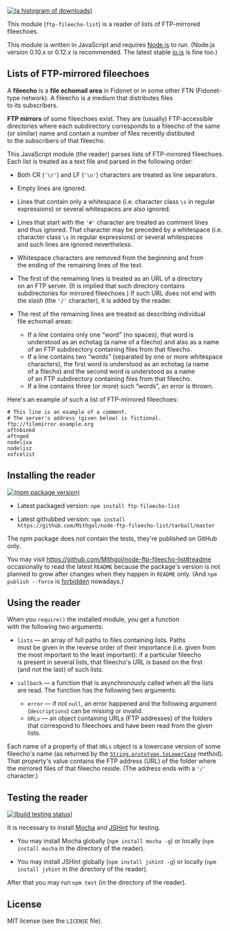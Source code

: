 [![(a histogram of downloads)](https://nodei.co/npm-dl/ftp-fileecho-list.png?height=3)](https://npmjs.org/package/ftp-fileecho-list)

This module (`ftp-fileecho-list`) is a reader of lists of FTP-mirrored fileechoes.

This module is written in JavaScript and requires [Node.js](http://nodejs.org/) to run. (Node.js version 0.10.x or 0.12.x is recommended. The latest stable [io.js](https://iojs.org/) is fine too.)

## Lists of FTP-mirrored fileechoes

A **fileecho** is a **file echomail area** in Fidonet or in some other FTN (Fidonet-type network). A fileecho is a medium that distributes files to its subscribers.

**FTP mirrors** of some fileechoes exist. They are (usually) FTP-accessible directories where each subdirectory corresponds to a fileecho of the same (or similar) name and contain a number of files recently distibuted to the subscribers of that fileecho.

This JavaScript module (the reader) parses lists of FTP-mirrored fileechoes. Each list is treated as a text file and parsed in the following order:

* Both CR (`'\r'`) and LF (`'\n'`) characters are treated as line separators.

* Empty lines are ignored.

* Lines that contain only a whitespace (i.e. character class `\s` in regular expressions) or several whitespaces are also ignored.

* Lines that start with the `'#'` character are treated as comment lines and thus ignored. That character may be preceded by a whitespace (i.e. character class `\s` in regular expressions) or several whitespaces and such lines are ignored nevertheless.

* Whitespace characters are removed from the beginning and from the ending of the remaining lines of the text.

* The first of the remaining lines is treated as an URL of a directory on an FTP server. (It is implied that such directory contains subdirectories for mirrored fileechoes.) If such URL does not end with the slash (the `'/'` character), it is added by the reader.

* The rest of the remaining lines are treated as describing individual file echomail areas:
   * If a line contains only one “word” (no spaces), that word is understood as an echotag (a name of a filecho) and also as a name of an FTP subdirectory containing files from that fileecho.
   * If a line contains two “words” (separated by one or more whitespace characters), the first word is understood as an echotag (a name of a filecho) and the second word is understood as a name of an FTP subdirectory containing files from that fileecho.
   * If a line contains three (or more) such “words”, an error is thrown.

Here's an example of such a list of FTP-mirrored fileechoes:

```
# This line is an example of a comment.
# The server's address (given below) is fictional.
ftp://filemirror.example.org
aftnbinkd
aftnged
nodelisa
nodelisz
xofcelist
```

## Installing the reader

[![(npm package version)](https://nodei.co/npm/ftp-fileecho-list.png?downloads=true&downloadRank=true)](https://npmjs.org/package/ftp-fileecho-list)

* Latest packaged version: `npm install ftp-fileecho-list`

* Latest githubbed version: `npm install https://github.com/Mithgol/node-ftp-fileecho-list/tarball/master`

The npm package does not contain the tests, they're published on GitHub only.

You may visit https://github.com/Mithgol/node-ftp-fileecho-list#readme occasionally to read the latest `README` because the package's version is not planned to grow after changes when they happen in `README` only. (And `npm publish --force` is [forbidden](http://blog.npmjs.org/post/77758351673/no-more-npm-publish-f) nowadays.)

## Using the reader

When you `require()` the installed module, you get a function with the following two arguments:

* `lists` — an array of full paths to files containing lists. Paths must be given in the reverse order of their importance (i.e. given from the most important to the least important): if a particular fileecho is present in several lists, that fileecho's URL is based on the first (and not the last) of such lists.

* `callback` — a function that is asynchronously called when all the lists are read. The function has the following two arguments:
   * `error` — if not `null`, an error happened and the following argument (`descriptions`) can be missing or invalid.
   * `URLs` — an object containing URLs (FTP addresses) of the folders that correspond to fileechoes and have been read from the given lists.

Each name of a property of that `URLs` object is a lowercase version of some fileecho's name (as returned by the [`String.prototype.toLowerCase`](https://developer.mozilla.org/en-US/docs/Web/JavaScript/Reference/Global_Objects/String/toLowerCase) method). That property's value contains the FTP address (URL) of the folder where the mirrored files of that fileecho reside. (The address ends with a `'/'` character.)

## Testing the reader

[![(build testing status)](https://img.shields.io/travis/Mithgol/node-ftp-fileecho-list/master.svg?style=plastic)](https://travis-ci.org/Mithgol/node-ftp-fileecho-list)

It is necessary to install [Mocha](http://visionmedia.github.io/mocha/) and [JSHint](http://jshint.com/) for testing.

* You may install Mocha globally (`npm install mocha -g`) or locally (`npm install mocha` in the directory of the reader).

* You may install JSHint globally (`npm install jshint -g`) or locally (`npm install jshint` in the directory of the reader).

After that you may run `npm test` (in the directory of the reader).

## License

MIT license (see the `LICENSE` file).

